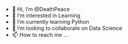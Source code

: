 - 👋 Hi, I’m @DeathPeace
- 👀 I’m interested in Learning
- 🌱 I’m currently learning Python
- 💞️ I’m looking to collaborate on Data Science
- 📫 How to reach me ...

<!---
DeathPeace/DeathPeace is a ✨ special ✨ repository because its `README.md` (this file) appears on your GitHub profile.
You can click the Preview link to take a look at your changes.
--->
